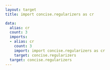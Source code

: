 ```yaml
---
layout: target
title: import concise.regularizers as cr

data:
  alias: cr
  count: 3
  imports:
  - alias: cr
    count: 3
    import: import concise.regularizers as cr
    target: concise.regularizers
  target: concise.regularizers
---
```

